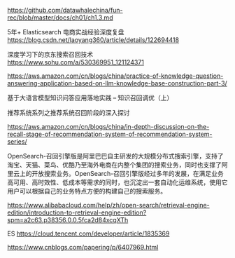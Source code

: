 https://github.com/datawhalechina/fun-rec/blob/master/docs/ch01/ch1.3.md

5年+ Elasticsearch 电商实战经验深度复盘 https://blog.csdn.net/laoyang360/article/details/122694418

深度学习下的京东搜索召回技术 https://www.sohu.com/a/530369951_121124371

https://aws.amazon.com/cn/blogs/china/practice-of-knowledge-question-answering-application-based-on-llm-knowledge-base-construction-part-3/

基于大语言模型知识问答应用落地实践 – 知识召回调优（上）

推荐系统系列之推荐系统召回阶段的深入探讨

https://aws.amazon.com/cn/blogs/china/in-depth-discussion-on-the-recall-stage-of-recommendation-system-of-recommendation-system-series/

OpenSearch-召回引擎版是阿里巴巴自主研发的大规模分布式搜索引擎，支持了淘宝、天猫、菜鸟、优酷乃至海外电商在内整个集团的搜索业务，同时也支撑了阿里云上的开放搜索业务。OpenSearch-召回引擎版经过多年的发展，在满足业务高可用、高时效性、低成本等需求的同时，也沉淀出一套自动化运维系统，使用它用户可以根据自己的业务特点方便的构建自己的搜索服务。

https://www.alibabacloud.com/help/zh/open-search/retrieval-engine-edition/introduction-to-retrieval-engine-edition?spm=a2c63.p38356.0.0.5fca2d84xcqXTh

ES https://cloud.tencent.com/developer/article/1835369

https://www.cnblogs.com/papering/p/6407969.html